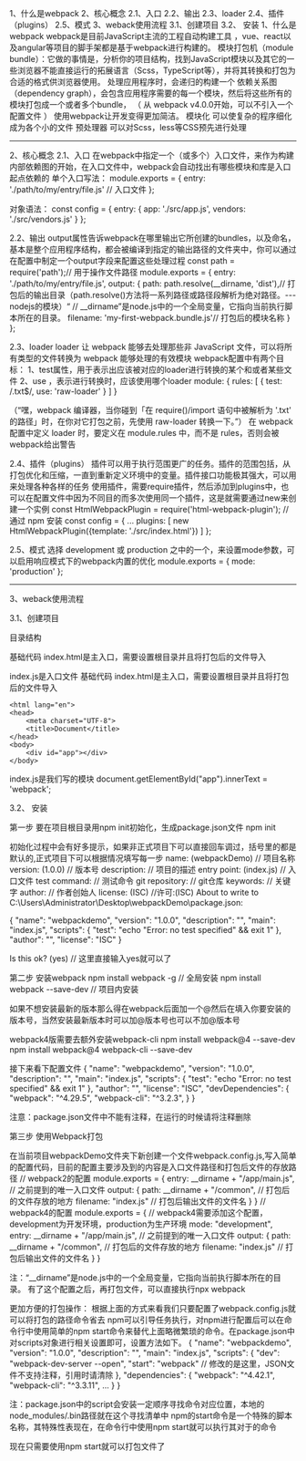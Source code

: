 
1、什么是webpack
2、核心概念
2.1、入口
2.2、输出
2.3、loader
2.4、插件（plugins）
2.5、模式
3、weback使用流程
3.1、创建项目
3.2、 安装
1、什么是webpack
webpack是目前JavaScript主流的工程自动构建工具 ，vue、react以及angular等项目的脚手架都是基于webpack进行构建的。
模块打包机（module bundle）：它做的事情是，分析你的项目结构，找到JavaScript模块以及其它的一些浏览器不能直接运行的拓展语言（Scss，TypeScript等），并将其转换和打包为合适的格式供浏览器使用。
     处理应用程序时，会递归的构建一个 依赖关系图（dependency graph），会包含应用程序需要的每一个模块，然后将这些所有的模块打包成一个或者多个bundle， （ 从 webpack v4.0.0开始，可以不引入一个配置文件 ）
使用webpack让开发变得更加简洁。
模块化 可以使复杂的程序细化成为各个小的文件
预处理器 可以对Scss，less等CSS预先进行处理

--------------------------------------------------------------------------------
2、核心概念
2.1、入口
在webpack中指定一个（或多个）入口文件，来作为构建内部依赖图的开始，在入口文件中，webpack会自动找出有哪些模块和库是入口起点依赖的
单个入口写法：
module.exports = {
  entry: './path/to/my/entry/file.js' // 入口文件
};

对象语法：
const config = {
  entry: {
     app: './src/app.js',
    vendors: './src/vendors.js'
  }
};

2.2、输出
output属性告诉webpack在哪里输出它所创建的bundles，以及命名，基本是整个应用程序结构，都会被编译到指定的输出路径的文件夹中，你可以通过在配置中制定一个output字段来配置这些处理过程
const path = require('path');// 用于操作文件路径
module.exports = {
  entry: './path/to/my/entry/file.js',
  output: {
    path: path.resolve(__dirname, 'dist'),// 打包后的输出目录（path.resolve()方法将一系列路径或路径段解析为绝对路径。---nodejs的模块）“
    // __dirname”是node.js中的一个全局变量，它指向当前执行脚本所在的目录。
    filename: 'my-first-webpack.bundle.js'// 打包后的模块名称
  }
};


2.3、loader
loader 让 webpack 能够去处理那些非 JavaScript 文件，可以将所有类型的文件转换为 webpack 能够处理的有效模块
webpack配置中有两个目标：
1、test属性，用于表示出应该被对应的loader进行转换的某个和或者某些文件
2、use ，表示进行转换时，应该使用哪个loader
 module: {
    rules: [
      { test: /\.txt$/, use: 'raw-loader' }
    ]
  }

（“嘿，webpack 编译器，当你碰到「在 require()/import 语句中被解析为 '.txt' 的路径」时，在你对它打包之前，先使用 raw-loader 转换一下。”）
在 webpack 配置中定义 loader 时，要定义在 module.rules 中，而不是 rules，否则会被webpack给出警告

2.4、插件（plugins）
插件可以用于执行范围更广的任务。插件的范围包括，从打包优化和压缩，一直到重新定义环境中的变量。插件接口功能极其强大，可以用来处理各种各样的任务
使用插件，需要require插件，然后添加到plugins中，也可以在配置文件中因为不同目的而多次使用同一个插件，这是就需要通过new来创建一个实例
const HtmlWebpackPlugin = require('html-webpack-plugin'); // 通过 npm 安装
const config = {
  ...
  plugins: [
    new HtmlWebpackPlugin({template: './src/index.html'})
  ]
};

2.5、模式
选择 development 或 production 之中的一个，来设置mode参数，可以启用响应模式下的webpack内置的优化
module.exports = {
  mode: 'production'
};




--------------------------------------------------------------------------------
3、weback使用流程

3.1、创建项目

目录结构

基础代码
index.html是主入口，需要设置根目录并且将打包后的文件导入


index.js是入口文件
基础代码
index.html是主入口，需要设置根目录并且将打包后的文件导入
<!doctype html>
    <html lang="en">
    <head>
        <meta charset="UTF-8">
        <title>Document</title>
    </head>
    <body>
        <div id="app"></div>
    </body>
</html>

index.js是我们写的模块
document.getElementById("app").innerText = 'webpack';

3.2、 安装

第一步
要在项目根目录用npm init初始化，生成package.json文件
npm init

初始化过程中会有好多提示，如果非正式项目下可以直接回车调过，括号里的都是默认的,正式项目下可以根据情况填写每一步
name: (webpackDemo) // 项目名称
version: (1.0.0) // 版本号
description: // 项目的描述
entry point: (index.js) // 入口文件
test command: // 测试命令
git repository: // git仓库
keywords: // 关键字
author: // 作者创始人
 license: (ISC) //许可:(ISC)
About to write to C:\Users\Administrator\Desktop\webpackDemo\package.json:

{
  "name": "webpackdemo",
  "version": "1.0.0",
  "description": "",
  "main": "index.js",
  "scripts": {
    "test": "echo \"Error: no test specified\" && exit 1"
  },
  "author": "",
  "license": "ISC"
}

Is this ok? (yes) // 这里直接输入yes就可以了



第二步 安装webpack
npm install webpack -g // 全局安装
npm install webpack --save-dev // 项目内安装

如果不想安装最新的版本那么得在webpack后面加一个@然后在填入你要安装的版本号，当然安装最新版本时可以加@版本号也可以不加@版本号

webpack4版需要去额外安装webpack-cli
npm install webpack@4 --save-dev
npm install webpack@4 webpack-cli --save-dev

接下来看下配置文件
{
  "name": "webpackdemo",
  "version": "1.0.0",
  "description": "",
  "main": "index.js",
  "scripts": {
    "test": "echo \"Error: no test specified\" && exit 1"
  },
  "author": "",
  "license": "ISC",
  "devDependencies": {
    "webpack": "^4.29.5",
    "webpack-cli": "^3.2.3",
  }
}

注意：package.json文件中不能有注释，在运行的时候请将注释删除


第三步 使用Webpack打包

在当前项目webpackDemo文件夹下新创建一个文件webpack.config.js,写入简单的配置代码，目前的配置主要涉及到的内容是入口文件路径和打包后文件的存放路径
// webpack2的配置
module.exports = {
    entry:  __dirname + "/app/main.js", // 之前提到的唯一入口文件
    output: {
        path: __dirname + "/common", // 打包后的文件存放的地方
        filename: "index.js" // 打包后输出文件的文件名
    }
}
// webpack4的配置
module.exports = {
    // webpack4需要添加这个配置，development为开发环境，production为生产环境
    mode: "development",
    entry:  __dirname + "/app/main.js", // 之前提到的唯一入口文件
    output: {
        path: __dirname + "/common", // 打包后的文件存放的地方
        filename: "index.js" // 打包后输出文件的文件名
    }
}

注：“__dirname”是node.js中的一个全局变量，它指向当前执行脚本所在的目录。
有了这个配置之后，再打包文件，可以直接执行npx webpack

更加方便的打包操作：
根据上面的方式来看我们只要配置了webpack.config.js就可以将打包的路径命令省去
npm可以引导任务执行，对npm进行配置后可以在命令行中使用简单的npm start命令来替代上面略微繁琐的命令。在package.json中对scripts对象进行相关设置即可，设置方法如下。
{
  "name": "webpackdemo",
  "version": "1.0.0",
  "description": "",
  "main": "index.js",
  "scripts": {
    "dev": "webpack-dev-server --open",
    "start": "webpack" // 修改的是这里，JSON文件不支持注释，引用时请清除
  },
  "dependencies": {
  "webpack": "^4.42.1",
  "webpack-cli": "^3.3.11",
  ...
}
}

注：package.json中的script会安装一定顺序寻找命令对应位置，本地的node_modules/.bin路径就在这个寻找清单中
npm的start命令是一个特殊的脚本名称，其特殊性表现在，在命令行中使用npm start就可以执行其对于的命令

现在只需要使用npm start就可以打包文件了

